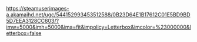 https://steamuserimages-a.akamaihd.net/ugc/544152993453512588/0B23D64E1B17612C01E5BD9BD5D7EEA3128CC603/?imw=5000&imh=5000&ima=fit&impolicy=Letterbox&imcolor=%23000000&letterbox=false
